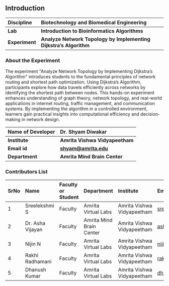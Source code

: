 ## Introduction


<b>Discipline | <b>Biotechnology and Biomedical Engineering
:--|:--|
<b> Lab | <b> Introduction to Bioinformatics Algorithms
<b> Experiment|     <b> Analyze Network Topology by Implementing Dijkstra’s Algorithm

### About the Experiment 

The experiment "Analyze Network Topology by Implementing Dijkstra’s Algorithm" introduces students to the fundamental principles of network routing and shortest path optimization. Using Dijkstra’s Algorithm, participants explore how data travels efficiently across networks by identifying the shortest path between nodes. This hands-on experiment enhances understanding of graph theory, network topology, and real-world applications in internet routing, traffic management, and communication systems. By implementing the algorithm in a controlled environment, learners gain practical insights into computational efficiency and decision-making in network design.

<b>Name of Developer | <b> Dr. Shyam Diwakar 
:--|:--|
<b> Institute | <b>  Amrita Vishwa Vidyapeetham
<b> Email id|     <b> shyam@amrita.edu 
<b> Department |  <b> Amrita Mind Brain Center  

### Contributors List

SrNo | Name | Faculty or Student | Department| Institute | Email id
:--|:--|:--|:--|:--|:--|
1 | Sreelekshmi S	 | Faculty | Amrita Virtual Labs | Amrita Vishwa Vidyapeetham | sreelekshmis@am.amrita.edu
2 | Dr. Asha Vijayan | Faculty | Amrita Mind Brain Center | Amrita Vishwa Vidyapeetham | ashavijayan@am.amrita.edu
3 | Nijin N | Faculty | Amrita Virtual Labs | Amrita Vishwa Vidyapeetham | nijinn@am.amrita.edu
4 | Rakhi Radhamani | Faculty | Amrita Virtual Labs | Amrita Vishwa Vidyapeetham | rakhir@am.amrita.edu
5 | Dhanush Kumar | Faculty | Amrita Virtual Labs | Amrita Vishwa Vidyapeetham | dhanushkumar@am.amrita.edu 
